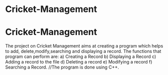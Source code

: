 # Cricket-Management
# Cricket-Management
The project on Cricket Management aims at creating a program which helps to add, delete,modify,searching and displaying a record.
The functions that program can perform are:
a) Creating a Record
b) Displaying a Record
c) Adding a record to the file
d) Deleting a record
e) Modifying a record
f) Searching a Record.
//The program is done using C++.
